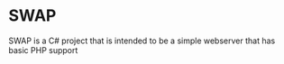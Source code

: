 SWAP
====
SWAP is a C# project that is intended to be a simple webserver that has basic PHP support
